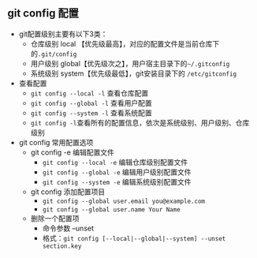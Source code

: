## git config 配置
- git配置级别主要有以下3类：
	- 仓库级别 local 【优先级最高】，对应的配置文件是当前仓库下的`.git/config`
	- 用户级别 global【优先级次之】，用户宿主目录下的`~/.gitconfig`
	- 系统级别 system【优先级最低】，git安装目录下的 `/etc/gitconfig`
- 查看配置
	- `git config --local -l` 查看仓库配置
	- `git config --global -l` 查看用户配置
	- `git config --system -l` 查看系统配置
	- `git config -l`查看所有的配置信息，依次是系统级别、用户级别、仓库级别
- git config 常用配置选项
	- git config -e 编辑配置文件 
		- `git config --local -e` 编辑仓库级别配置文件
		- `git config --global -e` 编辑用户级别配置文件
		- `git config --system -e` 编辑系统级别配置文件
	- git config 添加配置项目 
		- `git config --global user.email you@example.com`
		- `git config --global user.name Your Name`
	- 删除一个配置项
		- 命令参数 –unset
		- 格式：`git config [--local|--global|--system] --unset section.key`